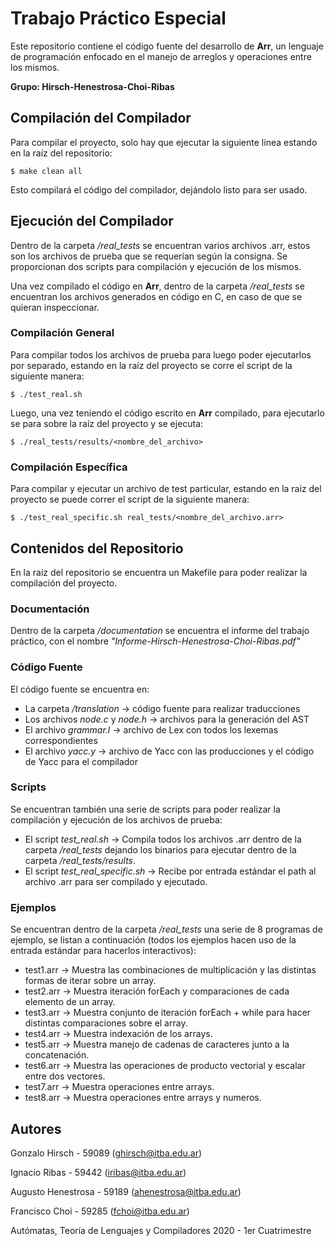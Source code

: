 # Trabajo Práctico Especial

Este repositorio contiene el código fuente del desarrollo de **Arr**, un lenguaje de programación enfocado en el manejo de arreglos y operaciones entre los mismos.

**Grupo: Hirsch-Henestrosa-Choi-Ribas**
 
## Compilación del Compilador

Para compilar el proyecto, solo hay que ejecutar la siguiente línea estando en la raíz del repositorio:
```
$ make clean all
```

Esto compilará el código del compilador, dejándolo listo para ser usado.

## Ejecución del Compilador

Dentro de la carpeta */real_tests* se encuentran varios archivos .arr, estos son los archivos de prueba que se requerían según la consigna. Se proporcionan dos scripts para compilación y ejecución de los mismos.

Una vez compilado el código en **Arr**, dentro de la carpeta */real_tests* se encuentran los archivos generados en código en C, en caso de que se quieran inspeccionar.

### Compilación General
Para compilar todos los archivos de prueba para luego poder ejecutarlos por separado, estando en la raíz del proyecto se corre el script de la siguiente manera:

```
$ ./test_real.sh
```

Luego, una vez teniendo el código escrito en **Arr** compilado, para ejecutarlo se para sobre la raíz del proyecto y se ejecuta:

```
$ ./real_tests/results/<nombre_del_archivo>
```

### Compilación Específica
Para compilar y ejecutar un archivo de test particular, estando en la raíz del proyecto se puede correr el script de la siguiente manera:

```
$ ./test_real_specific.sh real_tests/<nombre_del_archivo.arr>
```

## Contenidos del Repositorio
En la raíz del repositorio se encuentra un Makefile para poder realizar la compilación del proyecto.

### Documentación
Dentro de la carpeta */documentation* se encuentra el informe del trabajo práctico, con el nombre *"Informe-Hirsch-Henestrosa-Choi-Ribas.pdf"*

### Código Fuente
El código fuente se encuentra en:
- La carpeta */translation* -> código fuente para realizar traducciones
- Los archivos *node.c* y *node.h* -> archivos para la generación del AST
- El archivo *grammar.l* -> archivo de Lex con todos los lexemas correspondientes
- El archivo *yacc.y* -> archivo de Yacc con las producciones y el código de Yacc para el compilador

### Scripts
Se encuentran también una serie de scripts para poder realizar la compilación y ejecución de los archivos de prueba:
- El script *test_real.sh* -> Compila todos los archivos .arr dentro de la carpeta */real_tests* dejando los binarios para ejecutar dentro de la carpeta */real_tests/results*.
- El script *test_real_specific.sh* -> Recibe por entrada estándar el path al archivo .arr para ser compilado y ejecutado.

### Ejemplos
Se encuentran dentro de la carpeta */real_tests* una serie de 8 programas de ejemplo, se listan a continuación (todos los ejemplos hacen uso de la entrada estándar para hacerlos interactivos):
- test1.arr -> Muestra las combinaciones de multiplicación y las distintas formas de iterar sobre un array. 
- test2.arr -> Muestra iteración forEach y comparaciones de cada elemento de un array.
- test3.arr -> Muestra conjunto de iteración forEach + while para hacer distintas comparaciones sobre el array.
- test4.arr -> Muestra indexación de los arrays.
- test5.arr -> Muestra manejo de cadenas de caracteres junto a la concatenación.
- test6.arr -> Muestra las operaciones de producto vectorial y escalar entre dos vectores.
- test7.arr -> Muestra operaciones entre arrays.
- test8.arr -> Muestra operaciones entre arrays y numeros.

## Autores

Gonzalo Hirsch - 59089 (ghirsch@itba.edu.ar)

Ignacio Ribas - 59442 (iribas@itba.edu.ar)

Augusto Henestrosa - 59189 (ahenestrosa@itba.edu.ar)

Francisco Choi - 59285 (fchoi@itba.edu.ar)

Autómatas, Teoría de Lenguajes y Compiladores
2020 - 1er Cuatrimestre